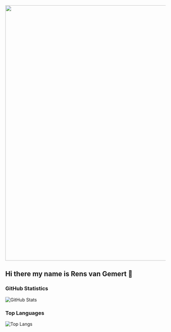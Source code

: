 <img width="800" src="https://developers.giphy.com/branch/master/static/api-512d36c09662682717108a38bbb5c57d.gif"/>

## Hi there my name is Rens van Gemert 👋

### GitHub Statistics
![GitHub Stats](https://github-readme-stats.vercel.app/api?username=RensvGemert&theme=radical)

### Top Languages
![Top Langs](https://github-readme-stats.vercel.app/api/top-langs/?username=RensvGemert&theme=tokyonight)
